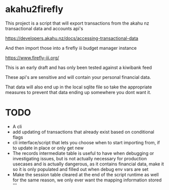 # akahu2firefly
This project is a script that will export transactions from the akahu nz transactional data and accounts api's

https://developers.akahu.nz/docs/accessing-transactional-data

And then import those into a firefly iii budget manager instance

https://www.firefly-iii.org/

This is an early draft and has only been tested against a kiwibank feed

These api's are sensitive and will contain your personal financial data.

That data will also end up in the local sqlite file so take the appropriate measures to prevent that data ending up somewhere you dont want it.

# TODO
- A cli
- add updating of transactions that already exist based on conditional flags
- cli interface/script that lets you choose when to start importing from, if to update in place or only get new
- The records intermediate table is useful to have when debugging or investigating issues, but is not actually necessary for production usecases and is actually dangerous, as it contains financial data, make it so it is only populated and filled out when debug env vars are set
- Make the session table cleared at the end of the script runtime as well for the same reason, we only ever want the mapping information stored
'''